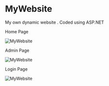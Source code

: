 # MyWebsite
My own dynamic website . Coded using ASP.NET

Home Page

![MyWebsite](https://i.hizliresim.com/m9nk3vb.png)

Admin Page

![MyWebsite](https://i.hizliresim.com/j2nw00s.png)

Login Page

![MyWebsite](https://i.hizliresim.com/41k8znz.png)


